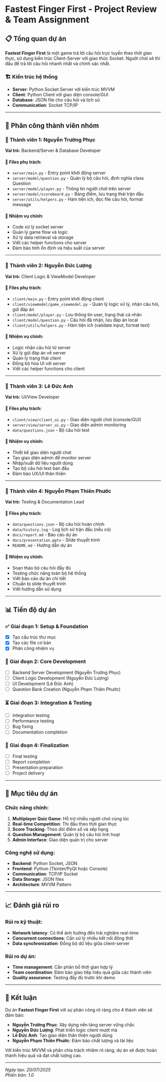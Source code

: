 # Fastest Finger First - Project Review & Team Assignment

## 📋 Tổng quan dự án

**Fastest Finger First** là một game trả lời câu hỏi trực tuyến theo thời gian thực, sử dụng kiến trúc Client-Server với giao thức Socket. Người chơi sẽ thi đấu để trả lời câu hỏi nhanh nhất và chính xác nhất.

### 🏗️ Kiến trúc hệ thống
- **Server**: Python Socket Server với kiến trúc MVVM
- **Client**: Python Client với giao diện console/GUI
- **Database**: JSON file cho câu hỏi và lịch sử
- **Communication**: Socket TCP/IP

---

## 👥 Phân công thành viên nhóm

### 🎯 **Thành viên 1: Nguyễn Trường Phục**
**Vai trò:** Backend/Server & Database Developer

#### 📁 Files phụ trách:
- `server/main.py` - Entry point khởi động server
- `server/model/question.py` - Quản lý bộ câu hỏi, định nghĩa class Question
- `server/model/player.py` - Thông tin người chơi trên server
- `server/model/scoreboard.py` - Bảng điểm, lưu trạng thái trận đấu
- `server/utils/helpers.py` - Hàm tiện ích, đọc file câu hỏi, format message

#### 🔧 Nhiệm vụ chính:
- Code xử lý socket server
- Quản lý game flow và logic
- Xử lý data retrieval và storage
- Viết các helper functions cho server
- Đảm bảo tính ổn định và hiệu suất của server

---

### 🎯 **Thành viên 2: Nguyễn Đức Lượng**
**Vai trò:** Client Logic & ViewModel Developer

#### 📁 Files phụ trách:
- `client/main.py` - Entry point khởi động client
- `client/viewmodel/game_viewmodel.py` - Quản lý logic xử lý, nhận câu hỏi, gửi đáp án
- `client/model/player.py` - Lưu thông tin user, trạng thái cá nhân
- `client/model/question.py` - Câu hỏi đã nhận, lưu đáp án local
- `client/utils/helpers.py` - Hàm tiện ích (validate input, format text)

#### 🔧 Nhiệm vụ chính:
- Logic nhận câu hỏi từ server
- Xử lý gửi đáp án về server
- Quản lý trạng thái client
- Đồng bộ hóa UI với server
- Viết các helper functions cho client

---

### 🎯 **Thành viên 3: Lê Đức Anh**
**Vai trò:** UI/View Developer

#### 📁 Files phụ trách:
- `client/view/client_ui.py` - Giao diện người chơi (console/GUI)
- `server/view/server_ui.py` - Giao diện admin monitoring
- `data/questions.json` - Bộ câu hỏi test

#### 🔧 Nhiệm vụ chính:
- Thiết kế giao diện người chơi
- Tạo giao diện admin để monitor server
- Nhập/xuất dữ liệu người dùng
- Tạo bộ câu hỏi test ban đầu
- Đảm bảo UX/UI thân thiện

---

### 🎯 **Thành viên 4: Nguyễn Phạm Thiên Phước**
**Vai trò:** Testing & Documentation Lead

#### 📁 Files phụ trách:
- `data/questions.json` - Bộ câu hỏi hoàn chỉnh
- `data/history.log` - Log lịch sử trận đấu (nếu có)
- `docs/report.md` - Báo cáo dự án
- `docs/presentation.pptx` - Slide thuyết trình
- `README.md` - Hướng dẫn dự án

#### 🔧 Nhiệm vụ chính:
- Soạn thảo bộ câu hỏi đầy đủ
- Testing chức năng toàn bộ hệ thống
- Viết báo cáo dự án chi tiết
- Chuẩn bị slide thuyết trình
- Viết hướng dẫn sử dụng

---

## 📊 Tiến độ dự án

### ✅ **Giai đoạn 1: Setup & Foundation**
- [x] Tạo cấu trúc thư mục
- [x] Tạo các file cơ bản
- [x] Phân công nhiệm vụ

### 🔄 **Giai đoạn 2: Core Development**
- [ ] Backend Server Development (Nguyễn Trường Phục)
- [ ] Client Logic Development (Nguyễn Đức Lượng)
- [ ] UI Development (Lê Đức Anh)
- [ ] Question Bank Creation (Nguyễn Phạm Thiên Phước)

### ⏳ **Giai đoạn 3: Integration & Testing**
- [ ] Integration testing
- [ ] Performance testing
- [ ] Bug fixing
- [ ] Documentation completion

### 🎯 **Giai đoạn 4: Finalization**
- [ ] Final testing
- [ ] Report completion
- [ ] Presentation preparation
- [ ] Project delivery

---

## 🎯 Mục tiêu dự án

### **Chức năng chính:**
1. **Multiplayer Quiz Game**: Hỗ trợ nhiều người chơi cùng lúc
2. **Real-time Competition**: Thi đấu theo thời gian thực
3. **Score Tracking**: Theo dõi điểm số và xếp hạng
4. **Question Management**: Quản lý bộ câu hỏi linh hoạt
5. **Admin Interface**: Giao diện quản trị cho server

### **Công nghệ sử dụng:**
- **Backend**: Python Socket, JSON
- **Frontend**: Python (Tkinter/PyQt hoặc Console)
- **Communication**: TCP/IP Socket
- **Data Storage**: JSON files
- **Architecture**: MVVM Pattern

---

## 📈 Đánh giá rủi ro

### **Rủi ro kỹ thuật:**
- **Network latency**: Có thể ảnh hưởng đến trải nghiệm real-time
- **Concurrent connections**: Cần xử lý nhiều kết nối đồng thời
- **Data synchronization**: Đồng bộ dữ liệu giữa client-server

### **Rủi ro dự án:**
- **Time management**: Cần phân bổ thời gian hợp lý
- **Team coordination**: Đảm bảo giao tiếp hiệu quả giữa các thành viên
- **Quality assurance**: Testing đầy đủ trước khi demo

---

## 🎉 Kết luận

Dự án **Fastest Finger First** với sự phân công rõ ràng cho 4 thành viên sẽ đảm bảo:
- **Nguyễn Trường Phục**: Xây dựng nền tảng server vững chắc
- **Nguyễn Đức Lượng**: Phát triển logic client mượt mà
- **Lê Đức Anh**: Tạo giao diện thân thiện người dùng
- **Nguyễn Phạm Thiên Phước**: Đảm bảo chất lượng và tài liệu

Với kiến trúc MVVM và phân chia trách nhiệm rõ ràng, dự án sẽ được hoàn thành hiệu quả và đạt chất lượng cao.

---

*Ngày tạo: 20/07/2025*  
*Phiên bản: 1.0* 